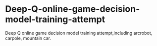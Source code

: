 # Deep-Q-online-game-decision-model-training-attempt
Deep Q online game decision model training attempt,including arcrobot, carpole, mountain car.
